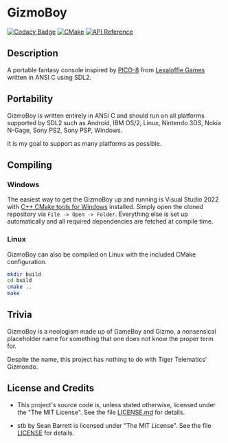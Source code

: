 # GizmoBoy

[![Codacy Badge](https://app.codacy.com/project/badge/Grade/4b253572c9bc49b1b94728f579792e97)](https://www.codacy.com/gh/mupfdev/GizmoBoy/dashboard?utm_source=github.com&amp;utm_medium=referral&amp;utm_content=mupfdev/GizmoBoy&amp;utm_campaign=Badge_Grade)
[![CMake](https://github.com/mupfdev/GizmoBoy/actions/workflows/cmake.yml/badge.svg)](https://github.com/mupfdev/GizmoBoy/actions/workflows/cmake.yml)
[![API Reference](https://img.shields.io/badge/docs-API%20Reference-informational)](https://mupfdev.github.io/GizmoBoy)

## Description

A portable fantasy console inspired by
[PICO-8](https://www.lexaloffle.com/pico-8.php) from [Lexaloffle
Games](https://www.lexaloffle.com) written in ANSI C using SDL2.

## Portability

GizmoBoy is written entirely in ANSI C and should run on all platforms
supported by SDL2 such as Android, IBM OS/2, Linux, Nintendo 3DS, Nokia
N-Gage, Sony PS2, Sony PSP, Windows.

It is my goal to support as many platforms as possible.

## Compiling

### Windows

The easiest way to get the GizmoBoy up and running is Visual Studio 2022
with [C++ CMake tools for
Windows](https://docs.microsoft.com/en-us/cpp/build/cmake-projects-in-visual-studio)
installed.  Simply open the cloned repository via `File -> Open ->
Folder`.  Everything else is set up automatically and all required
dependencies are fetched at compile time.

### Linux

GizmoBoy can also be compiled on Linux with the included CMake
configuration.

```bash
mkdir build
cd build
cmake ..
make
````

## Trivia

GizmoBoy is a neologism made up of GameBoy and Gizmo, a nonsensical
placeholder name for something that one does not know the proper term
for.

Despite the name, this project has nothing to do with Tiger Telematics'
Gizmondo.

## License and Credits

- This project's source code is, unless stated otherwise, licensed under
  the "The MIT License".  See the file [LICENSE.md](LICENSE.md) for
  details.

- stb by Sean Barrett is licensed under "The MIT License".  See the file
  [LICENSE](https://github.com/nothings/stb/blob/master/LICENSE) for
  details.

